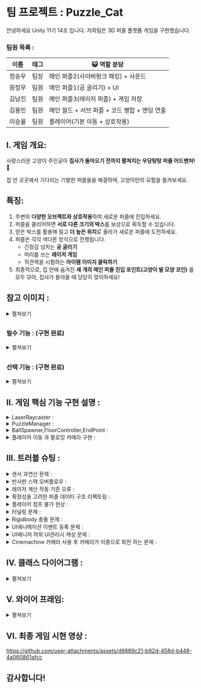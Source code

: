 # 팀 프로젝트 : Puzzle_Cat

안녕하세요 Unity 11기 14조 입니다.  저희팀은 3D 퍼즐 플랫폼 게임을 구현했습니다.

### **팀원 목록 :**

| 이름 | 태그 | 😺  역할 분담 |
| --- | --- | --- |
| 정승우 | 팀장 | 메인 퍼즐2(사이버펑크 해킹) + 사운드 |
| 원정우 | 팀원 | 메인 퍼즐1(공 굴리기) + UI |
| 김남진 | 팀원 | 메인 퍼즐3(레이저 퍼즐) + 게임 저장 |
| 김용민 | 팀원 | 메인 월드 + 서브 퍼즐 + 코드 병합 + 엔딩 연출 |
| 이승율 | 팀원 | 플레이어(기본 이동 + 상호작용) |

## I. 게임 개요:

사랑스러운 고양이 주인공이 **집사가 돌아오기 전까지 펼쳐지는 우당탕탕 퍼즐 어드벤처!** 🐾

집 안 곳곳에서 기다리는 기발한 퍼즐들을 해결하며, 고양이만의 모험을 즐겨보세요.

## 특징:

1. 주변의 **다양한 오브젝트와 상호작용**하여 새로운 퍼즐에 진입하세요.
2. 퍼즐을 클리어하면 **서로 다른 크기의 박스**를 보상으로 획득할 수 있습니다.
3. 얻은 박스를 활용해 밀고 **더 높은 위치**로 올라가 새로운 퍼즐에 도전하세요.
4. 퍼즐은 각각 색다른 방식으로 진행됩니다.
    - 긴장감 넘치는 **공 굴리기**
    - 머리를 쓰는 **레이저 게임**
    - 직관력을 시험하는 **아이템 이미지 클릭하기**
5. 최종적으로, 집 안에 숨겨진 **세 개의 메인 퍼즐 진입 포인트(고양이 발 모양 코인)** 를 모두 모아, 집사가 돌아올 때 당당히 맞이하세요!
##

## 참고 이미지 :

<details>
<summary>펼쳐보기</summary>

 ![123](https://github.com/user-attachments/assets/e28698ee-b9f7-41c7-9d71-bf1a90a980e7)

 Esc 클릭 시 UI 팝업

 ![123](https://github.com/user-attachments/assets/e53e44af-1095-4fea-8845-2b4edb760407)

 공굴리기 퍼즐

 ![사펑 퍼즐](https://github.com/user-attachments/assets/35dc4a0c-0876-4267-88f1-311e095a84a8)

 해킹 퍼즐

 ![레이저 퍼즐](https://github.com/user-attachments/assets/0ccda290-3ea6-4cb5-91fd-7aa7d0750698)

 레이저 퍼즐
    
 ![Wall](https://github.com/user-attachments/assets/163b25d1-fab3-4f46-99e5-7df1b2aa8b97)

 Cinemachine을 활용한 장애물 충돌 기능  
  
</details>

##
    
### 필수 기능 :  (구현 완료)
<details>
<summary>펼쳐보기</summary> 
  
1. **퍼즐 디자인** (난이도: ★★★☆☆) ✅
   - 다양한 퍼즐을 게임에 디자인하고 구현하여 게임의 핵심 플레이를 제공합니다.
   - 퍼즐의 난이도와 다양성을 고려하여 설계합니다.
    
2. **플레이어 캐릭터 및 컨트롤** (난이도: ★★★☆☆) ✅
   - 플레이어 캐릭터를 제작하고, 캐릭터를 조작할 수 있는 컨트롤러를 구현합니다.
   - 필요한 도구나 능력을 제공하여 퍼즐을 해결할 수 있도록 합니다.
    
3. **퍼즐 해결 시스템** (난이도: ★★★☆☆) ✅
   - 퍼즐 해결에 필요한 시스템을 구현하고, 퍼즐의 상호작용 및 해결 방법을 설계합니다.
   - 퍼즐 요소의 동작 메커니즘과 규칙을 구현합니다.
    
4. **장애물 및 트랩** (난이도: ★★★☆☆) ✅
   - 장애물과 트랩을 게임에 추가하여 플레이어의 도전을 높이고 퍼즐과 조화롭게 결합시킵니다.
    
5. **목표 지점** (난이도: ★★☆☆☆) ✅
   - 퍼즐을 풀고 목표 지점에 도달할 수 있는 목표 지점을 제공합니다.
   - 목표 지점 도달로 레벨 완료를 처리합니다.
    
6. **게임 진행 상태 및 저장** (난이도: ★★★☆☆) ✅
   - 퍼즐 해결 상태와 게임 진행 상태를 저장하고 관리하는 시스템을 구현합니다.
   - 플레이어의 진척 상황을 추적하고 레벨 별로 관리합니다.
    
7. **사운드 및 음악** (난이도: ★☆☆☆☆) ✅
   - 게임에 사운드 효과와 음악을 추가하여 게임의 분위기를 개선합니다.
    
8. **UI 애니메이션 추가** (난이도: ★★★☆☆) ✅
   - UI 노출, 전환 시 자연스럽게 이동, 페이드, 크기 변화 등 애니메이션을 추가합니다.
   - UI 애니메이션 (Unity 기본 Animator, 외부 라이브러리 Dotween)
  
</details>

##

### 선택 기능 :  (구현 완료)
<details>
<summary>펼쳐보기</summary> 
  
1. **고급 퍼즐 요소** (난이도: ★★★★☆) ✅
   - 퍼즐의 난이도를 높이기 위해 고급 퍼즐 요소를 도입합니다.
   - 복합적인 논리나 물리학 요소를 활용한 퍼즐을 추가합니다.

</details>

## II. 게임 핵심 기능 구현 설명 :

<details>
<summary>LaserRaycaster :</summary> 
  
1. 레이저를 발사할 수 있는 오브젝트들이 갖는 컴포넌트로, 외부에서 발사 할 레이저의 정보를 리스트에 등록하면 해당 리스트를 바탕으로 레이저를 발사함

```csharp
// 외부에서 레이저 정보를 등록할 때 사용하는 함수, 이미 등록된 정보라면 종료
public void AddLaserInfo(LaserRaycastInfo info)
{
    if (laserRaycastInfos.Contains(info))
        return;
    else
        laserRaycastInfos.Add(info);
}
```

2. 레이저를 발사 할 방향으로 레이캐스트를 하여 레이저를 렌더링하고, 만약 레이캐스트에 감지된 대상이 레이저와 상호작용이 가능한 오브젝트라면 해당 오브젝트의 기능을 실행한다.

```csharp
// 각 레이저 정보를 바탕으로 Raycast를 실행 및 라인렌더러 렌더링
if (Physics.Raycast(currentPos, currentDir, out RaycastHit hit, laserRaycastInfos[i].maxDistance))
{
    lineRenderers[i].positionCount++;
    lineRenderers[i].SetPosition(lineRenderers[i].positionCount - 1, hit.point);

    ILaserInteractable interactable = hit.collider.transform.parent.GetComponent<ILaserInteractable>();
    if (interactable != null)
    {
        interactable.OnLaserHit(new LaserHitInfo(hit.point, currentDir, hit.normal, laserRaycastInfos[i].laserColor));
    }
}
```

3. 기존의 설계 구조에서는 레이저를 한 개만 발사하는 것을 고려하여 라인렌더러를 한 개만 가지고 구성했으나, 특정 상황에서는 2개 이상의 레이저를 구분하여 발사할 필요가 있어서 자식 오브젝트로 라인렌더러를 여러개 가질 수 있게 구조를 변경함
  
</details>

<details>
<summary>PuzzleManager :</summary> 
각 각 포인트에서 퍼즐로 진입하게 되는 시점과 데이터를 받아오는 과정, 그리고 그 데이터에 따른 퍼즐을 생성하고 퍼즐을 클리어 하게 되면 현재 퍼즐이 파괴되면서 클리어 한 상태로 만드는 과정을 제일 열심히 만들었습니다.

1. 퍼즐 진입 하는 시점 :
   - 클래스에서 InteractableObject를 상속받아서 override로 메서드를 실행해줍니다.
   - 그러면 현재 오브젝트가 가지고있는 ScriptableObject의 정보를 PuzzleManager에 넘겨줍니다.
   ```csharp
   public MiniGame games;

   public Transform rewardSpawnPoint;

   public override void Interact()
   {
       base.Interact();
       PuzzleManager.Instance.PuzzleIn(games, rewardSpawnPoint);
       PuzzleDataManager.Instance.Clear += Setactive;
   }

   ```
   - 그리고 만약에 클리어 하게되면 현재 interact 된 오브젝트를 setactive(false) 해주기 위해서 Delegate를 등록해주었습니다.
     
2. 퍼즐 데이터 넘어온 뒤 :
   - PuzzleManager 에서 퍼즐의 데이터와 보상이 생성될 위치를 받습니다.
   ```csharp
     public void PuzzleIn(MiniGame data, Transform rwdTrs)
   ```
   - 그리고 현재 puzzleManager가 들고있는 데이터를 한번 null로 초기화를 해주고
   ```csharp
   miniGame = null;
   currentRwdTrs = null;
   ```
   - 게임에서 플레이어 혹은 전체적으로 바뀌어야 되는 정보를 게임매니저에서 세팅해줍니다
   ```csharp
   OnPuzzleZoneEnter?.Invoke(data);
   ```
    
3. 게임 매니저에서 OnPuzzleZoneEnter에 델리게이트를 사용 : 
   - 현재 플레이어의 상태를 바꾸어주는 메서드를 등록해놓았습니다.
   ```csharp
   private void HandlePuzzleIn(MiniGame data)
   {
       if (data.isGravityUse)
       {
           Physics.gravity = data.GravityScale;
       }

       PlayerInput input = CharacterManager.Instance.Player.GetComponent<PlayerInput>();

       if (input != null)
       {
           input.SwitchCurrentActionMap("BallPuzzle");
       }

       Cursor.lockState = CursorLockMode.None;
   }  
   ```
   - 그리고 만약에 이전에 있던 퍼즐 오브젝트가 있으면 파괴해주는 방어 코드입니다.
    ```csharp
    if (obj != null)
    {
        DestroyObj();
    }
    ```
   - 그리고 나서 매니저가 들고있는 정보에 받아온 정보를 넣어주고 생성해줍니다.
    ```csharp
    miniGame = data;
    currentRwdTrs = rwdTrs;
    obj = Instantiate(data.levels, transform.position, transform.rotation, transform);
    ```
   - 그리고 각 퍼즐에서 클리어 조건을 달성하면 퍼즐 매니저에서 PuzzleClear 메서드를 실행해줍니다.
   - 그러면 현재 들어있는 데이터에서 보상이 있는지 확인하고 있으면 보상을 생성해줍니다.
    ```csharp
    if (miniGame.reward != null && currentRwdTrs != null)
    {
      SpawnReward();
      Debug.Log("Spawn!");
    }
    ```
   - 그리고 나서 게임을 클리어 했다는 정보를 현재 데이터를 넘겨서 관리를 해줍니다.  
    ```csharp
    PuzzleDataManager.Instance.isGameCleared(miniGame);
    ```
   - 퍼즐이 종료된 후 게임의 상태를 다시 원래대로 돌려줍니다.
    ```csharp
    PuzzleExit();
    ```

4. 이런식으로 최대한 각자 자기 할일만 할수있게 만들어놓았습니다.
  
</details>

<details>
<summary>BallSpawner,FloorController,EndPoint :</summary> 
  
1. E키를 통해 공을 생성하고 WASD를 통해 공이 닿아있는 바닥을 움직여 EndPoint에 도착 시 게임이 클리어 되는 구조 입니다. 추가적인 기능으로 순간이동,회전하는 장애물 등이 구현 되어 있습니다.
   ```csharp
      public void OnSpawnBall(InputAction.CallbackContext context)    //공의 프리팹을 스폰하는 메서드 입니다.
      {
          if (context.phase != InputActionPhase.Started || curPrefab != null) return;

          curPrefab = Instantiate(ballPrefab, transform.position, Quaternion.identity);

          isReset = false;
          Debug.Log(curPrefab);
      }
   ```
    
2. 프리팹을 생성하고 과정에서 캐싱 및 중복생성 방지하는 기능을 실행합니다.
   ```csharp
      public void OnSetMoveValue(InputAction.CallbackContext context)	//인풋 시스템을 통해 받아온 벡터를 로테이션에 맞는 값으로 변경 및 적용해주는 메서드 입니다.
      {
          if (!canMove) return;

          if (context.phase == InputActionPhase.Performed )
          {
              curMovementInput = context.ReadValue<Vector2>();
              changeZValue = new Vector3(-curMovementInput.x, 0, -curMovementInput.y);
          }
          else if (context.phase == InputActionPhase.Canceled)
          {
              curMovementInput = Vector2.zero;
              changeZValue = Vector3.zero;
          }
      }
   ```
    
3. Vector2로 입력받은 값을 필요한 Vector3로 변경해 사용하기 위한 기능을 실행합니다.
   ```csharp
      private void OnCollisionEnter(Collision collision)	//충돌이 있다면 충돌한 물체를 확인 후 공이라면 게임 클리어를 실행하는 메서드 입니다.
      {
          if (!collision.gameObject.CompareTag("Ball") || isClear) return;

          PuzzleManager.Instance.PuzzleClear();
          //gameClearUI.SetActive(true);
          //Debug.Log("게임 클리어 UI띄우기");
      }
   ```

4. Collider를 통해 충돌을 감지 후 충돌체의 정보에 따라 게임 클리어 기능을 실행합니다.
  
</details>

<details>
<summary>플레이어 이동 과 팔로잉 카메라 구현 :</summary>

1. 이동과 팔로잉 카메라 유니티에서의 기본 구조는 Player 오브젝트한에 모형을 나타내는 Kitty와 메인 카메라를 담아줄 CameraContainer를 만들었습니다.
        
   <img width="359" height="339" alt="Player1" src="https://github.com/user-attachments/assets/b7d2fd6a-79fa-420e-ae4a-0affba027b46" />
        
2. 그리고  Player에서 캐릭터에 충돌, 동작, 키입력 카메라에 팔로잉과 좌우, 상하 이동제한 괄리등을 모두 제어 합니다.
            
   <img width="833" height="652" alt="Player2" src="https://github.com/user-attachments/assets/c32e591e-ba73-4458-8746-4cae670800e4" />
            
3. 코드 관련 해석: 
                
```csharp
[Header("Moverment")] // 동작 관련 부분
public Transform kittyTransform; 
// 공양이와 카메라의 이동을 불리하기 위해 고양이 오브젝트의 transform을 가지고 왔습니다.
private Vector2 curMovementInput;
// Input system에서 받아오는 키보드 입력 값을 저장할 변수입니다. 
public LayerMask groundLayerMask;
// 점프 구현 시 지면을 감지하기 위해 지정 레이어를 저장할 변수입니다.
                
[Header("Look")] // 카메라 관련 부분
public Transform cameraContainer; 
// 카메라가 팔로이하는 오브젝트를 저장할 변수입니다.
public float lookSensitivity; // 민감도 변수
private float camCurXRot; // 카메라 상하 delta 값 저장 변수
private float camCurYRot; // 카메라 좌우 delta 값 저장 변수
private Vector2 mouseDelta; // Input system에서 받아오는 마우스 delta 값을 저장할 변수입니다.
private Vector3 cameraAngle; // 카메라 각도를 저장하는 변수
                
private Rigidbody _rigidbody; // Player에 rigidbody를 저장하는 변수
```
                
```csharp
void FixedUpdate()
{
    Move(); // 이동 메서드는 연산이 필요하기 때문에 FixedUpdate에 넣었습니다.
}
                
void LateUpdate()
{
    CameraLook(); // 마지막에 카메라에 delta 값은 마지막에 작동하는 LateUpdate를 사용했습니다.
}
```
                
```csharp
public void OnMove(InputAction.CallbackContext context)
{
    if (context.phase == InputActionPhase.Performed)
    {
        curMovementInput = context.ReadValue<Vector2>();
        // 키보드에 입력되는 값을 읽어서 curMovementInput 변수에 저장합니다.

        // 기존에 키보드 입력 값을 읽어오는 방법은 다음과 같았습니다:

        // float curMoveX = Input.GetAxis("Horizontal"); // 수평 이동 입력을 가져옵니다.
        // float curMoveY = Input.GetAxis("Vertical"); // 수직 이동 입력을 가져옵니다.
        // Vector2 curMovementInput = new Vector2(curMoveX, curMoveY);
        // 변화하는 이동 값을 저장할 Vector2를 만듭니다. 안에는 수평 및 수직 이동 값이 들어갑니다.
        // 하지만 Input 시스템을 사용하면 변수를 따라 선언해서 입력 값을 읽어올 필요가 없이 
        // context.ReadValue<Vector2>();를 이용해 curMovementInput에 저장해 줍니다. 
    }
    else if (context.phase == InputActionPhase.Canceled)
    {
        curMovementInput = Vector2.zero;
    }
}
```
                
```csharp
public void OnLook(InputAction.CallbackContext context)
 {
     mouseDelta = context.ReadValue<Vector2>();
     // 마우스 이동 값을 읽어와 mouseDelta 변수에 저장합니다.

     // 기존에 마우스 이동 값을 읽어오는 방법은 다음과 같았습니다:

     // float curMouseX = Input.GetAxis("Mouse X"); // 마우스의 수평 이동 입력을 가져옵니다.
     // float curMouseY = Input.GetAxis("Mouse Y"); // 마우스의 수직 이동 입력을 가져옵니다.
     // Vector2 mouseDelta = new Vector2(curMouseX, curMouseY);
     // 마우스 델타를 저장할 Vector2를 만듭니다. 안에는 마우스 수평 및 수직 이동 값이 들어갑니다.
     // 프로그래밍에서는 "델타"라는 용어가 변화량을 나타내는 데 사용됩니다. (이전과 현제 값의 차이를 나타낸다.)
     // 하지만 Input 시스템을 사용하면 변수를 따라 선언해서 마우스의 이동 값을 읽어올 필요가 없이 
     // context.ReadValue<Vector2>();를 이용해 mouseDelta에 저장해 줍니다.
 }
```
                
```csharp
void Move()
{
    // 카메라가 바라보는 전방 방향에서 y축(상하)을 제거하여, 평면(지면)에서의 전방 벡터를 구함
    Vector3 lookForward = new Vector3(cameraContainer.forward.x, 0f, cameraContainer.forward.z).normalized;

    // 카메라의 오른쪽 방향에서도 y축을 제거하여, 평면(지면)에서의 오른쪽 벡터를 구함
    Vector3 lookRight = new Vector3(cameraContainer.right.x, 0f, cameraContainer.right.z).normalized;

    // 플레이어 입력 (x, y)에 따라 이동 방향 계산
    // W/S → 전후 이동 (lookForward * y), A/D → 좌우 이동 (lookRight * x)
    Vector3 dir = lookForward * curMovementInput.y + lookRight * curMovementInput.x;
    
    // 방향 벡터가 (0,0,0)이 아닐 때에만 실행 (즉, 입력이 있을 때만 실행)
    if (dir != Vector3.zero)
    {
        // 이동 방향을 바라보는 회전(Quaternion) 생성
        Quaternion targetRotation = Quaternion.LookRotation(dir);

        // 현재 회전에서 목표 회전으로 서서히 회전
        // Slerp → 회전을 부드럽게 처리 (특히 180도 회전 시 부자연스러운 튀는 현상 방지)
        kittyTransform.rotation = Quaternion.Slerp
        (
            kittyTransform.rotation,   // 현재 회전값
            targetRotation,            // 목표 회전값 (이동 방향)
            5f * Time.deltaTime        // 보간 속도 (값이 클수록 빠르게 회전)
        );

        // Rigidbody를 이용하여 실제 이동 처리
        // dir(방향) * moveSpeed(속도) * Time.fixedDeltaTime(물리 프레임 보정)
        _rigidbody.MovePosition(_rigidbody.position + dir * moveSpeed * Time.fixedDeltaTime);
    } 
}
```
                
```csharp
void CameraLook()
{
    // 현재 카메라의 회전값(EulerAngles, 즉 x/y/z 오일러 각도)을 가져옴
    cameraAngle = cameraContainer.rotation.eulerAngles;

    // 마우스 좌우 이동(mouseDelta.x)에 따라 Y축(수평 회전, 좌우 시야 회전) 갱신
    // → lookSensitivity는 마우스 감도
    camCurYRot = cameraAngle.y + mouseDelta.x * lookSensitivity;

    // 마우스 상하 이동(mouseDelta.y)에 따라 X축(상하 회전, 위아래 시야 회전) 갱신
    // → 마우스를 위로 올리면 각도가 감소하도록 - 연산
    camCurXRot = cameraAngle.x - mouseDelta.y * lookSensitivity;

    // X축(상하 회전)을 제한해서, 고개가 너무 꺾이지 않도록 보정
    if (camCurXRot < 180) 
    {
        // 고개를 앞으로 숙이는 각도 → -1° ~ 50° 사이로 제한
        camCurXRot = Mathf.Clamp(camCurXRot, -1f, 50f);
    }
    else 
    {
        // 고개를 뒤로 젖히는 각도 → 335° ~ 359° 사이로 제한
        // (Unity의 EulerAngles는 0~360도로 표현되기 때문에 335~359는 거의 -25° ~ 0° 구간과 동일)
        camCurXRot = Mathf.Clamp(camCurXRot, 335f, 359f);
    }
    
    // 계산된 X, Y 회전을 쿼터니언으로 변환해 카메라 컨테이너에 적용
    // Z축 회전은 고정(0) → 시야가 기울어지지 않도록 함
    cameraContainer.rotation = Quaternion.Euler(camCurXRot, camCurYRot, 0);
}
```
</details>                

## III. 트러블 슈팅 :

<details>
<summary>센서 과연산 문제 :</summary> 
  
1. 문제 정의: 특정 상황에서 게임이 거의 멈춰서 작동이 되지 않는 문제가 발생함
    
2. 사실 수집: 원인을 찾기 위해 해당 퍼즐의 일부 요소를 비활성화하여 문제가 발생하는 부분을 탐색함, 이후 센서와 반사판이 존재 할 때 문제가 발생하는 것을 확인
    
3. 원인 추론: 센서는 센서에 레이저가 감지되면 장애물 오브젝트를 이동시키고 그에 따른 레이저를 다시 계산함 → 그 결과 센서가 감지하던 레이저도 다시 계산하고 감지하면서 무한 루프에 빠지는 것으로 추정

4. 조치: 센서의 작동 방식을 레이저가 한 번이라도 감지되면 활성화 상태를 유지하는 것으로 수정함

5. 결과: 정상적으로 작동되는 것을 확인
  
</details>

<details>
<summary>반사판 스택 오버플로우 :</summary> 
  
1. 문제 정의: 특정 상황에서 스택 오버플로우가 발생
    
2. 사실 수집: 해당 문제는 두 레이저가 서로 반대에서 2개 이상의 같은 반사판에 레이저를 발사하게 되면 발생하는 것을 확인
    
3. 원인 추론: 반사판은 레이저가 감지되면 해당 레이저 정보를 리스트에 등록하고 현재 발사하는 레이저를 모두 지우고 리스트의 레이저 정보를 바탕으로 다시 생성하는 로직임 → 레이저가 한개일 때는 문제가 없으나, 2개가 반대방향으로 발사하면 서로 레이저 정보 등록과 생성을 반복하게 되면서 발생한 것으로 추정
   
4. 조치: 레이저 정보 최대 등록 횟수를 지정
   
5. 결과: 스택 오버플로우가 발생하지 않는 것을 확인
  
</details>

<details>
<summary>레이저 계산 작동 기준 오류 :</summary> 
  
1. 문제 정의: 오브젝트의 위치나 회전을 변경한 이후 레이저가 이전의 정보를 기준으로 계산되는 문제가 발생
    
2. 사실 수집: 브레이크 포인트를 걸었을 때, 회전을 변경하는 부분이 수행되었으나 실제 값은 변하지 않은 것을 확인
    
3. 원인 추론: 레이저의 계산과 실제 트랜스폼의 변환 시점이 달라서 발생한 것으로 추론

4. 조치: Physics.SyncTransforms()을 사용 → 잘 작동하지만 부하가 크다는 말을 듣고 일단 보류, 코루틴을 통해 0.02초 후에 계산하도록 수정

5. 결과: 육안으로 레이저가 사라지는 것이 보이지 않게 잘 작동하는 것을 확인
  
</details>

<details>
<summary>확장성을 고려한 퍼즐 데이터 구조 리팩토링 :</summary> 
  
1. 문제 상황 (The Problem) : 
   - 프로젝트 초기에는 게임 클리어 여부를 관리하기 위해 GameManager에 List<bool> isMainCleared 와 List<bool> isSubCleared를 두고, 각 퍼즐의 인덱스(index)를 이용해 클리어 상태를 저장하는 방식을 사용했습니다.
   - 이 방식은 초기 구현은 간단했지만, 프로젝트 규모가 커지면서 다음과 같은 심각한 문제점들이 예측되었습니다.
   - 불안정성: 기획 변경으로 퍼즐의 순서가 바뀌거나 중간에 새로운 퍼즐이 추가될 경우, 모든 인덱스가 꼬여 데이터가 엉뚱하게 기록될 위험이 매우 컸습니다.
   - 낮은 확장성: 메인/서브 외에 '히든' 퍼즐 같은 새로운 타입이 추가될 때마다 GameManager에 새로운 List<bool>를 추가해야 하는, 비효율적이고 지저분한 구조였습니다.
   - 세이브/로드의 어려움: 나중에 JSON으로 게임 진행 상황을 저장하고 불러와야 할 때, 인덱스 기반의 List 구조는 데이터를 안전하게 관리하고 복원하기에 너무 복잡하고 위험했습니다.
       
2. 해결 과정 (The Solution) : 
   - 이러한 문제들을 근본적으로 해결하기 위해, '순서'에 의존하는 방식에서 벗어나 각 데이터가 '고유한 이름'을 갖는, 보다 견고한 '데이터베이스' 구조로 시스템 전체를 리팩토링했습니다.
   - 고유 ID 부여: 모든 퍼즐 정보가 담긴 MiniGame 스크립터블 오브젝트에, index 대신 절대 중복되지 않는 string GameID (예: "gravity_maze_01")를 부여했습니다. 이는 데이터베이스의 'Primary Key'와 같은 역할을 합니다.
   - Dictionary 기반 데이터베이스 구축: GameManager가 가지고 있던 여러 List<bool>를, PuzzleDataManager라는 전문 관리자를 새로 만들어 그 안의 Dictionary<string, bool> puzzleClearData 하나로 통합했습니다.
   - Dictionary를 사용함으로써, 퍼즐의 클리어 여부를 GameID(Key)를 통해 O(1) 시간 복잡도로 매우 빠르고 안전하게 조회하고 수정할 수 있게 되었습니다.
   - ID 기반 보고 체계 확립: 이제 퍼즐을 클리어하면, PuzzleManager는 PuzzleDataManager에게 index가 아닌 GameID를 전달하여 "ID가 OOO인 퍼즐이 클리어됐다"고 보고합니다. 그럼 PuzzleDataManager는 puzzleClearData[GameID] = true; 와 같이 해당 ID의 값을 수정합니다.
   - 게임 클리어 조건 분리: 전체 게임 클리어 조건은, PuzzleDataManager가 List<MiniGame> mainPuzzleCheck 라는 '필수 클리어 목표' 리스트를 따로 들고 있도록 설계했습니다. 이 리스트에 등록된 모든 퍼즐의 GameID가 데이터베이스에서 true인지 확인하는 방식으로, '전체 데이터 관리'와 '게임 클리어 조건'의 책임을 명확하게 분리했습니다.
     
3. 결과 및 깨달음 (The Outcome) : 
   - List<bool>에서 Dictionary<string, bool>와 string ID를 사용하는 구조로 변경함으로써, 다음과 같은 개선을 이룰 수 있었습니다.
   - 견고함: 퍼즐의 순서나 개수가 변경되어도 데이터가 꼬일 걱정이 없는 안정적인 시스템을 구축했습니다.
   - 확장성: 새로운 종류의 퍼즐이 추가되어도, 기존 코드를 거의 수정할 필요 없이 데이터만 추가하면 되므로 확장성이 크게 향상되었습니다.
   - 유지보수성: 퍼즐 데이터와 관련된 모든 책임이 PuzzleDataManager 한 곳에 모여있어, 코드 추적 및 수정이 매우 용이해졌습니다.
   - 세이브/로드 최적화: Dictionary 구조는 JSON으로 직렬화하기에 매우 이상적인 형태이므로, 추후 세이브/로드 기능을 구현할 때의 복잡성을 크게 줄였습니다.
  
</details>

<details>
<summary>플레이어 점프 불가 현상 :</summary> 
  
1. 문제 현상: Rigidbody가 부착된 움직이는 발판 위에서 플레이어의 점프가 작동하지 않았다. 발판의 Rigidbody를 제거하거나 Is Kinematic을 활성화하면 점프가 되는 기이한 현상이 발생했다.
    
2. 디버깅 과정 (가설 검증) :
    - 처음에는 OnCollisionEnter의 작동 조건이나, Raycast가 Rigidbody가 있는 오브젝트를 통과하는 물리 엔진의 특이사항 등 복잡한 원인을 의심했다.
    - 하지만 발판의 Rigidbody를 제거했을 때 점프가 된다는 점에서, 두 Rigidbody 간의 상호작용에 문제가 있음을 직감했다.
    - Is Kinematic을 켰을 때도 점프가 되는 것을 보고, '힘(Force)' 계산에 영향을 미치는 핵심적인 변수 값에 문제가 있을 것이라는 촉이 발동했다.
    - 근본 원인: 플레이어의 Rigidbody에 설정된 **Mass(질량) 값이 비정상적으로 높은 20으로 설정되어 있었다. ForceMode.Impulse는 질량의 영향을 받기 때문에, Mass가 1인 발판 위에서 점프하려고 할 때 플레이어의 무게 때문에 힘이 거의 상쇄되어 점프가 되지 않았던 것이다.
  
</details>

<details>
<summary>터널링 문제 :</summary> 
  
1. 문제 정의: 연산 속도 보다 빠른 속도로 충돌이 일어날 경우 충돌 감지를 하지 못하는 문제가 발생했습니다. 그로 인해 공이 바닥을 통과하는 현상등이 있었습니다.
    
2. 사실 수집: 공이 통과하는 상황을 찾기 위해 여러 상황을 확인 해 본 결과 속도가 빠를 경우 통과한다는 점을 파악했습니다.
    
3. 원인 추론: RIgidbody interpolate,Collision Detection을 수정 > 통과하는 속도의 최저값이 높아짐 > 하지만 여전히 뚫림현상 존재 > Collider 크기를 키우기 > 정상 작동 하지만 다른 방법이 필요해 보였습니다.

4. 조치: 속도로 공을 쳐내는 것이 아닌 물리 힘을 적용 시켜 공이 스스로 포물선을 그릴 수 있도록 수정 하였습니다

5. 결과: 정상적으로 작동되는 것을 확인 했습니다
  
</details>

<details>
<summary>Rigidbody 충돌 문제 :</summary> 
  
1. 문제 정의: 바닥 로테이션 정렬 도중 자식들의 로테이션 값이 변경 되어 정렬이 제대로 되지 않는 문제가 발생했습니다.
    
2. 사실 수집: 바닥이 이동중에만 자식의 로테이션이 현재 위지로 고정되는 것을 확인 했습니다.
    
3. 원인 추론: 스크립트 내부에서 자식의 로테이션 정보는 전혀 없었기 때문에 외부의 문제라고 판단 > 리지드 바디가 문제인 것이 확인 > 이동중 갑자기 값을 변경 하려 함 > 자식들 끼리 리지드바디 충돌이 일어나는 것으로 추측하였습니다.

4. 조치: 자식들의 리지드 바디를 제거해 주었습니다.

5. 결과: 자식들의 로테이션이 변하는 과정이 사라졌습니다. 정상적으로 작동되는 것을 확인 했습니다.
  
</details>

<details>
<summary>UI애니메이션 이벤트 등록 문제 :</summary> 
  
1. 문제 정의: UI매니저의 메서드를 등록하려 하였지만 각자 UI에는 UI매니저 컴퍼넌트가 존재하지 않아 이벤트 등록이 불가능 했습니다.
    
2. 사실 수집: 현재 메서드가 UI매니저의 역할이 맞는지 확인 > UI매니저의 역할이라 판단 했습니다.
    
3. 원인 추론: UI매니저가 아닌 UI스스로 관리를 한다면 책임분리원칙이 지켜지지 않는다고 판단하였습니다.

4. 조치: 프록시 스크립트를 통해 UI매니저의 메서드를 호출 하고 이벤트에 연결을 시켜줄 스크립트를 작성 하였습니다.

5. 결과: 책임 분리가 가능 하였고 이벤트 등록도 정상적으로 작동되는 것을 확인 했습니다.
  
</details>

<details>
<summary>UI매니저 하위 UI관리시 캐싱 문제 :</summary> 
  
1. 문제 정의: 하위 UI들을 캐싱 하는 과정에서 하나 하나 전부 캐싱 할 경우 확장성 및 휴먼이슈 등이 발생 할 가능성이 너무 높았습니다.
    
2. 사실 수집: 현재와 같이 인스펙터창에서 연결을 하나하나 해 줄 경우 씬이동 혹은 누락등의 문제가 발생 할 수 있음 > 리스트로 관리를 하면 확장성이 좋아 질 것으로 판단 > 리스트의 관리를 딕셔너리를 통해 한다면 더 편하게 사용이 가능 할 것 같았습니다.
    
3. 원인 추론: 현재 전부 하나하나 변수를 정해 캐싱을 하는 과정에서 누락이 발생 할 수 있고 확장성이 좋지 않아졌습니다. 그 과정을 리스트와 딕셔너리를 통해 관리 한다면 더욱 객체지향적인 코드가 될 것 같습니다.

4. 조치:  리스트로 캐싱을 해 준 후 딕셔너리로 리스트를 관리해 주었습니다.

5. 결과: 확장성이 좋아 졌고 관리를 하는것이 훨씬 수월해 졌습니다.
  
</details>

<details>
<summary>Cinemachine 카메라 사용 후 카메라가 이중으로 회전 하는 문제 :</summary> 

1. Cinemachine을 사용해서 카메라가 캐릭터를 따라 가던 도중 장애물이 캐릭터를 가리는 현상을 수정하려했습니다.
    
   <img width="833" height="717" alt="troubleshooting" src="https://github.com/user-attachments/assets/52ab5c9a-fe6b-4e81-8b05-78089b92ee4f" />

2. 그래서 FreeLook Camera를 사용했고 Follow에는 CameraContainer를 LookAt에는 Kitty를 적용하여 장애물에 가려지지 않게 수정을 했지만 캐리터에 이동이 입력된는 키와 상 반대되는 방향으로 간는 버그가 발생 했습니다
  
3. 해결 방법 : Follow에 있던 오브젝트를 None으로하니 문제가 해결됐습니다. 
  
4. 원인 : 카메라의 팔로우는 이미 Move() 메서드에서 구현이 완료됐는데 FreeLook Camera의 Follow 에 CameraContainer을 넣어 rotation을 다시한번 돌리게 해서 이동에 문제가 발생한 거였습니다.
  
</details>

  

## IV. 클래스 다이어그램 :

 <details>
 <summary>펼쳐보기</summary> 
  
  <img width="674" height="611" alt="image 6" src="https://github.com/user-attachments/assets/82df2de1-96c9-4e2d-b35a-ea1c79d79988" />

 </details>

## V. 와이어 프래임:

 <details>
 <summary>펼쳐보기</summary> 
  
  ```csharp
 [게임 시작]
   │
   ▼
[메인 월드]
   │
   ├─▶ [빨간 공 상호작용] → [퍼즐 시작] → [성공: 박스 획득] 
   │                                   └─ [실패: 재도전]
   │
   ├─▶ [박스 사용 → 높은 곳 이동]
   │
   └─▶ [메인 퍼즐 #1] 
   └─▶ [메인 퍼즐 #2] 
   └─▶ [메인 퍼즐 #3]
           │
           ▼
    [3개 클리어 완료]
           │
           ▼
       [엔딩 화면]
  ```

 </details>

## VI. 최종 게임 시현 영상 :

https://github.com/user-attachments/assets/d9889c21-b92d-458d-b448-4a060861afcc

## 감사합니다!

